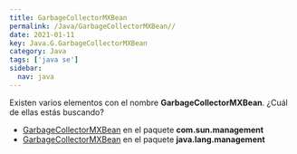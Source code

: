```yaml
---
title: GarbageCollectorMXBean
permalink: /Java/GarbageCollectorMXBean//
date: 2021-01-11
key: Java.G.GarbageCollectorMXBean
category: Java
tags: ['java se']
sidebar: 
  nav: java
---
```


Existen varios elementos con el nombre **GarbageCollectorMXBean**. ¿Cuál de ellas estás buscando?
<ul>
<li><a href="/Java/GarbageCollectorMXBean-com-sun-management/">GarbageCollectorMXBean</a> en el paquete <strong>com.sun.management</strong></li>
<li><a href="/Java/GarbageCollectorMXBean-java-lang-management/">GarbageCollectorMXBean</a> en el paquete <strong>java.lang.management</strong></li>
<ul>
